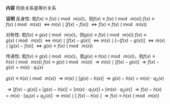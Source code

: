 **内容**
同余关系是等价关系

**证明**
反身性: 若$f(x)\equiv f(x)\ (\bmod\ m(x))$，则$f(x)\equiv f(x)\ (\bmod\ m(x))$
$f(x)\equiv f(x)\ (\bmod\ m(x))$
$\Leftrightarrow m(x)\mid[f(x)-f(x)]$
$\Leftrightarrow f(x)\equiv f(x)\ (\bmod\ m(x))$

对称性: 若$f(x)\equiv g(x)\ (\bmod\ m(x))$，则$g(x)\equiv f(x)\ (\bmod\ m(x))$
$f(x)\equiv g(x)\ (\bmod\ m(x))$
$\Leftrightarrow m(x)\mid[f(x)-g(x)]$
$\Leftrightarrow m(x)\mid[-(f(x)-g(x))]$
$\Leftrightarrow m(x)\mid[g(x)-f(x)]$
$\Leftrightarrow g(x)\equiv f(x)\ (\bmod\ m(x))$

传递性: 若$f(x)\equiv g(x)\ (\bmod\ m(x))$，若$g(x)\equiv h(x)\ (\bmod\ m(x))$，则$f(x)\equiv h(x)\ (\bmod\ m(x))$
$f(x)\equiv g(x)\ (\bmod\ m(x))$
$\Rightarrow m(x)\mid[f(x)-g(x)]$
$\Rightarrow f(x)-g(x)=m(x)\cdot q_1(x)$

$g(x)\equiv h(x)\ (\bmod\ m(x))$
$\Rightarrow m(x)\mid[g(x)-h(x)]$
$\Rightarrow g(x)-h(x)=m(x)\cdot q_2(x)$

$\Rightarrow [f(x)-g(x)]+[g(x)-h(x)]=[m(x)\cdot q_1(x)]+[m(x)\cdot q_2(x)]$
$\Rightarrow f(x)-h(x)=m(x)\cdot[q_1(x)+q_2(x)]$
$\Rightarrow m(x)\mid[\ f(x)-h(x)\ ]$
$\Rightarrow f(x)\equiv h(x)\ (\bmod\ m(x))$
